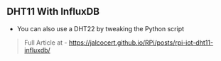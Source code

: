 ## DHT11 With InfluxDB

* You can also use a DHT22 by tweaking the Python script

> Full Article at - https://jalcocert.github.io/RPi/posts/rpi-iot-dht11-influxdb/